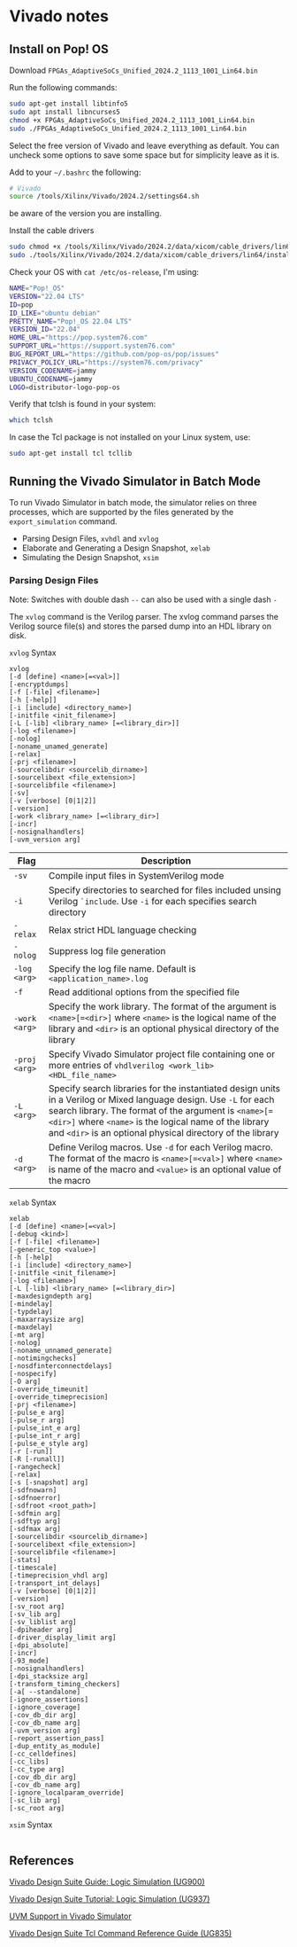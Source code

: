 # Vivado notes

## Install on Pop! OS

Download `FPGAs_AdaptiveSoCs_Unified_2024.2_1113_1001_Lin64.bin`

Run the following commands:

```bash
sudo apt-get install libtinfo5
sudo apt install libncurses5
chmod +x FPGAs_AdaptiveSoCs_Unified_2024.2_1113_1001_Lin64.bin
sudo ./FPGAs_AdaptiveSoCs_Unified_2024.2_1113_1001_Lin64.bin
```

Select the free version of Vivado and leave everything as default.
You can uncheck some options to save some space but for simplicity
leave as it is.

Add to your `~/.bashrc` the following:

```bash
# Vivado
source /tools/Xilinx/Vivado/2024.2/settings64.sh
```

be aware of the version you are installing.

Install the cable drivers

```bash
sudo chmod +x /tools/Xilinx/Vivado/2024.2/data/xicom/cable_drivers/lin64/install_script/install_drivers/install_drivers
sudo ./tools/Xilinx/Vivado/2024.2/data/xicom/cable_drivers/lin64/install_script/install_drivers/install_drivers
```

Check your OS with `cat /etc/os-release`, I'm using:

```bash
NAME="Pop!_OS"
VERSION="22.04 LTS"
ID=pop
ID_LIKE="ubuntu debian"
PRETTY_NAME="Pop!_OS 22.04 LTS"
VERSION_ID="22.04"
HOME_URL="https://pop.system76.com"
SUPPORT_URL="https://support.system76.com"
BUG_REPORT_URL="https://github.com/pop-os/pop/issues"
PRIVACY_POLICY_URL="https://system76.com/privacy"
VERSION_CODENAME=jammy
UBUNTU_CODENAME=jammy
LOGO=distributor-logo-pop-os
```

Verify that tclsh is found in your system:

```bash
which tclsh
```

In case the Tcl package is not installed on your Linux system, use:

```bash
sudo apt-get install tcl tcllib
```

## Running the Vivado Simulator in Batch Mode

To run Vivado Simulator in batch mode, the simulator relies on three processes, 
which are supported by the files generated by the `export_simulation` command.

- Parsing Design Files, `xvhdl` and `xvlog`
- Elaborate and Generating a Design Snapshot, `xelab`
- Simulating the Design Snapshot, `xsim`

### Parsing Design Files

Note: Switches with double dash `--` can also be used with a single dash `-`

The `xvlog` command is the Verilog parser. The xvlog command parses the Verilog 
source file(s) and stores the parsed dump into an HDL library on disk.


`xvlog` Syntax

```plain
xvlog 
[-d [define] <name>[=<val>]]
[-encryptdumps]
[-f [-file] <filename>]
[-h [-help]]
[-i [include] <directory_name>]
[-initfile <init_filename>]
[-L [-lib] <library_name> [=<library_dir>]]
[-log <filename>]
[-nolog]
[-noname_unamed_generate]
[-relax]
[-prj <filename>]
[-sourcelibdir <sourcelib_dirname>]
[-sourcelibext <file_extension>]
[-sourcelibfile <filename>]
[-sv]
[-v [verbose] [0|1|2]]
[-version] 
[-work <library_name> [=<library_dir>]
[-incr]
[-nosignalhandlers]
[-uvm_version arg]
```
                                             
| Flag               | Description                                                                                                                                                                                                                                                                                       | 
| ---                | ---                                                                                                                                                                                                                                                                                               | 
| `-sv`              | Compile input files in SystemVerilog mode                                                                                                                                                                                                                                                         | 
| `-i`               | Specify directories to searched for files included unsing Verilog `` `include ``. Use `-i` for each specifies search directory                                                                                                                                                                    | 
| `-relax`               | Relax strict HDL language checking                                                                                                                                                                                                                                                                | 
| `-nolog`           | Suppress log file generation                                                                                                                                                                                                                                                                      | 
| `-log <arg>`       | Specify the log file name. Default is `<application_name>.log`                                                                                                                                                                                                                                    | 
| `-f`               | Read additional options from the specified file                                                                                                                                                                                                                                                   | 
| `-work <arg>`      | Specify the work library. The format of the argument is `<name>[=<dir>]` where `<name>` is the logical name of the library and `<dir>` is an optional physical directory of the library                                                                                                           | 
| `-proj <arg>`      | Specify Vivado Simulator project file containing one or more entries of `vhdlverilog <work_lib> <HDL_file_name>`                                                                                                                                                                                  | 
| `-L <arg>`         | Specify search libraries for the instantiated design units in a Verilog or Mixed language design. Use `-L` for each search library. The format of the argument is `<name>[=<dir>]` where `<name>` is the logical name of the library and `<dir>` is an optional physical directory of the library | 
| `-d <arg>`         | Define Verilog macros. Use `-d` for each Verilog macro. The format of the macro is `<name>[=<val>]` where `<name>` is name of the macro and `<value>` is an optional value of the macro |

`xelab` Syntax

```plain
xelab 
[-d [define] <name>[=<val>]
[-debug <kind>]
[-f [-file] <filename>]
[-generic_top <value>]
[-h [-help]
[-i [include] <directory_name>]
[-initfile <init_filename>]
[-log <filename>]
[-L [-lib] <library_name> [=<library_dir>]
[-maxdesigndepth arg]
[-mindelay]
[-typdelay]
[-maxarraysize arg]
[-maxdelay]
[-mt arg]
[-nolog]
[-noname_unnamed_generate]
[-notimingchecks]
[-nosdfinterconnectdelays]
[-nospecify]
[-O arg]
[-override_timeunit]
[-override_timeprecision]
[-prj <filename>]
[-pulse_e arg]
[-pulse_r arg]
[-pulse_int_e arg]
[-pulse_int_r arg]
[-pulse_e_style arg]
[-r [-run]]
[-R [-runall]]
[-rangecheck]
[-relax]
[-s [-snapshot] arg]
[-sdfnowarn]
[-sdfnoerror]
[-sdfroot <root_path>]
[-sdfmin arg]
[-sdftyp arg]
[-sdfmax arg]
[-sourcelibdir <sourcelib_dirname>]
[-sourcelibext <file_extension>]
[-sourcelibfile <filename>]
[-stats]
[-timescale]
[-timeprecision_vhdl arg]
[-transport_int_delays]
[-v [verbose] [0|1|2]] 
[-version]
[-sv_root arg]
[-sv_lib arg]
[-sv_liblist arg]
[-dpiheader arg]
[-driver_display_limit arg]
[-dpi_absolute]
[-incr]
[-93_mode]
[-nosignalhandlers]
[-dpi_stacksize arg]
[-transform_timing_checkers]
[-a[ --standalone]
[-ignore_assertions]
[-ignore_coverage]
[-cov_db_dir arg]
[-cov_db_name arg]
[-uvm_version arg]
[-report_assertion_pass]
[-dup_entity_as_module]
[-cc_celldefines]
[-cc_libs]
[-cc_type arg]
[-cov_db_dir arg]
[-cov_db_name arg]
[-ignore_localparam_override]
[-sc_lib arg]
[-sc_root arg]
```

`xsim` Syntax

```plain

```


## References

[Vivado Design Suite Guide: Logic Simulation (UG900)](https://docs.amd.com/r/en-US/ug900-vivado-logic-simulation/Overview)

[Vivado Design Suite Tutorial: Logic Simulation (UG937)](https://docs.amd.com/r/en-US/ug937-vivado-design-suite-simulation-tutorial/Vivado-Simulator-Overview)

[UVM Support in Vivado Simulator](https://adaptivesupport.amd.com/s/article/1070861?language=en_US)

[Vivado Design Suite Tcl Command Reference Guide (UG835)](https://docs.amd.com/r/en-US/ug835-vivado-tcl-commands/General-Tcl-Syntax-Guidelines)
